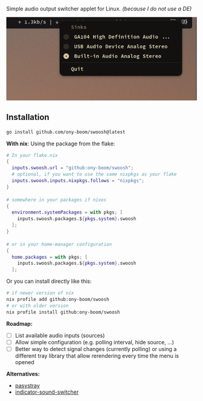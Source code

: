 Simple audio output switcher applet for Linux. _(because I do not use a DE)_

![swoosh](./assets/screenshot.png)

## Installation

```bash
go install github.com/ony-boom/swoosh@latest
```

**With nix**:
Using the package from the flake:

```nix
# In your flake.nix
{
  inputs.swoosh.url = "github:ony-boom/swoosh";
  # optional, if you want to use the same nixpkgs as your flake
  inputs.swoosh.inputs.nixpkgs.follows = "nixpkgs";
}

# somewhere in your packages if nixos
{
  environment.systemPackages = with pkgs; [
    inputs.swoosh.packages.${pkgs.system}.swoosh
  ];
}

# or in your home-manager configuration
{
  home.packages = with pkgs; [
    inputs.swoosh.packages.${pkgs.system}.swoosh
  ];
```

Or you can install directly like this:

```bash
# if newer version of nix
nix profile add github:ony-boom/swoosh
# or with older version
nix profile install github:ony-boom/swoosh
```

**Roadmap:**

- [ ] List available audio inputs (sources)
- [ ] Allow simple configuration (e.g. polling interval, hide source, ...)
- [ ] Better way to detect signal changes (currently polling) or using a different tray library that allow rerendering every time the menu is opened

**Alternatives:**

- [pasystray](https://github.com/christophgysin/pasystray)
- [indicator-sound-switcher](https://github.com/yktoo/indicator-sound-switcher)
